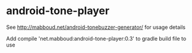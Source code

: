 # android-tone-player

See http://mabboud.net/android-tonebuzzer-generator/ for usage details

Add compile 'net.mabboud:android-tone-player:0.3' to gradle build file to use